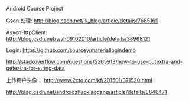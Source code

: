 Android Course Project

Gson 处理: 
http://blog.csdn.net/lk_blog/article/details/7685169

AsycnHttpClient: 
http://blog.csdn.net/wyh09102010/article/details/38968121

Login:
https://github.com/sourcey/materiallogindemo



http://stackoverflow.com/questions/5265913/how-to-use-putextra-and-getextra-for-string-data

上传用户头像：
http://www.2cto.com/kf/201501/371520.html

http://blog.csdn.net/androidzhaoxiaogang/article/details/8646471
